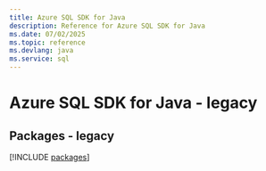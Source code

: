```yaml
---
title: Azure SQL SDK for Java
description: Reference for Azure SQL SDK for Java
ms.date: 07/02/2025
ms.topic: reference
ms.devlang: java
ms.service: sql
---
```

# Azure SQL SDK for Java - legacy
## Packages - legacy
[!INCLUDE [packages](sql-index.md)]